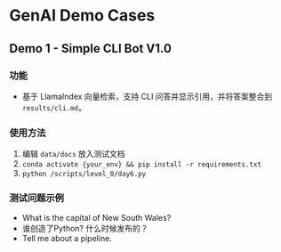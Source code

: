 # GenAI Demo Cases

## Demo 1 - Simple CLI Bot V1.0

### 功能
- 基于 LlamaIndex 向量检索，支持 CLI 问答并显示引用，并将答案整合到 `results/cli.md`。

### 使用方法
  1. 编辑 `data/docs` 放入测试文档  
  2. `conda activate {your_env} && pip install -r requirements.txt`  
  3. `python /scripts/level_0/day6.py`

### 测试问题示例
  - What is the capital of New South Wales?
  - 谁创造了Python? 什么时候发布的？
  - Tell me about a pipeline.